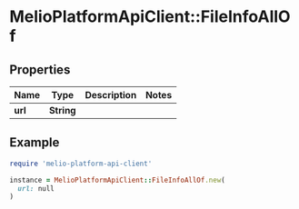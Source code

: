 # MelioPlatformApiClient::FileInfoAllOf

## Properties

| Name | Type | Description | Notes |
| ---- | ---- | ----------- | ----- |
| **url** | **String** |  |  |

## Example

```ruby
require 'melio-platform-api-client'

instance = MelioPlatformApiClient::FileInfoAllOf.new(
  url: null
)
```

